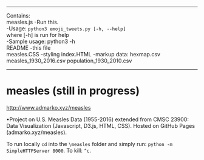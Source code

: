 ________________________________________________________________________________
Contains:  
measles.js     -Run this.  
                    -Usage: `python3 emoji_tweets.py [-h, --help]`  
                            		where [-h] is run for help  
                    		-Sample usage: python3 -h  
README              -this file  
measles.CSS     -styling
index.HTML      -markup
data:
  hexmap.csv
  measles_1930_2016.csv
  population_1930_2010.csv

________________________________________________________________________________

# measles (still in progress)
http://www.admarko.xyz/measles

•Project on U.S. Measles Data (1955-2016) extended from CMSC 23900: Data
Visualization (Javascript, D3.js, HTML, CSS). Hosted on GitHub Pages
(admarko.xyz/measles).

To run locally `cd` into the `\measles` folder and simply run:
`python -m SimpleHTTPServer 8000`. To kill: `^c`.
